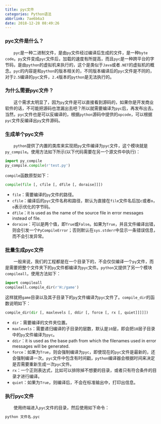 ```yaml
---
title: pyc文件
categories: Python语法
abbrlink: 7ae6b6a3
date: 2018-12-28 08:49:26
---
```

### pyc文件是什么？

&emsp;&emsp;`pyc`是一种二进制文件，是由`py`文件经过编译后生成的文件，是一种`byte code`。`py`文件变成`pyc`文件后，加载的速度有所提高，而且`pyc`是一种跨平台的字节码，是由`python`的虚拟机来执行的，这个是类似于`Java`或者`.NET`的虚拟机的概念。`pyc`的内容是和`python`的版本相关的，不同版本编译后的`pyc`文件是不同的，对于`2.5`编译的`pyc`文件，`2.4`版本的`python`是无法执行的。

### 为什么需要pyc文件？

&emsp;&emsp;这个需求太明显了，因为`py`文件是可以直接看到源码的，如果你是开发商业软件的话，不可能把源码也泄漏出去吧？所以就需要编译为`pyc`后，再发布出去。当然，`pyc`文件也是可以反编译的，根据`python`源码中提供的`opcode`，可以根据`pyc`文件反编译出`py`文件源码。

### 生成单个pyc文件

&emsp;&emsp;`python`提供了内置的类库来实现把`py`文件编译为`pyc`文件，这个模块就是`py_compile`。使用方法如下所示(以下代码需要在另一个源文件中执行)：

``` python
import py_compile
py_compile.compile(r'test.py')
```

`compile`函数原型如下：

``` python
compile(file [, cfile [, dfile [, doraise]]])
```

- `file`：需要编译的`py`文件的路径。
- `cfile`：编译后的`pyc`文件名称和路径，默认为直接在`file`文件名后加`c`或者`o`，`o`表示优化的字节码。
- `dfile`：it is used as the name of the source file in error messages instead of file.
- `doraise`：可以是两个值，即`True`或`False`。如果为`True`，并且文件编译出错，则会引发一个`PyCompileError`；否则默认在`sys.stderr`中显示一条错误信息，而不会引发异常。

### 批量生成pyc文件

&emsp;&emsp;一般来说，我们的工程都是在一个目录下的，不会仅仅编译一个`py`文件，而是需要把整个文件夹下的`py`文件都编译为`pyc`文件。`python`又提供了另一个模块`compileall`，使用方法如下：

``` python
import compileall
compileall.compile_dir(r'H:/game')
```

这样就把`game`目录以及其子目录下的`py`文件编译为`pyc`文件了。`compile_dir`的函数说明如下：

``` python
compile_dir(dir [, maxlevels [, ddir [, force [, rx [, quiet]]]]])
```

- `dir`：需要编译的文件夹位置。
- `maxlevels`：需要递归编译的子目录的层数，默认是`10`层，即会把`10`层子目录中的`py`文件编译为`pyc`。
- `ddir`：it is used as the base path from which the filenames used in error messages will be generated.
- `force`：如果为`True`，则会强制编译为`pyc`，即使现在的`pyc`文件是最新的，还会强制编译一次。`pyc`文件中包含有时间戳，`python`编译器会根据时间来决定是否需要重新生成一次`pyc`文件。
- `rx`：一个正则表达式，比如可以排除掉不想要的目录，或者只有符合条件的目录才进行编译。
- `quiet`：如果为`True`，则编译后，不会在标准输出中，打印出信息。

### 执行pyc文件

&emsp;&emsp;使用终端进入`pyc`文件的目录，然后使用如下命令：

``` bash
python 文件名.pyc
```